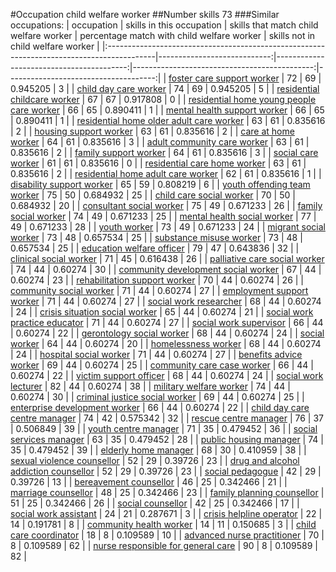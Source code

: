 #Occupation child welfare worker
##Number skills 73
###Similar occupations:
| occupation                                                                                |   skills in this occupation |   skills that match child welfare worker |   percentage match with child welfare worker |   skills not in child welfare worker |
|:------------------------------------------------------------------------------------------|----------------------------:|-----------------------------------------:|---------------------------------------------:|-------------------------------------:|
| [foster care support worker](foster_care_support_worker.md)                               |                          72 |                                       69 |                                     0.945205 |                                    3 |
| [child day care worker](child_day_care_worker.md)                                         |                          74 |                                       69 |                                     0.945205 |                                    5 |
| [residential childcare worker](residential_childcare_worker.md)                           |                          67 |                                       67 |                                     0.917808 |                                    0 |
| [residential home young people care worker](residential_home_young_people_care_worker.md) |                          66 |                                       65 |                                     0.890411 |                                    1 |
| [mental health support worker](mental_health_support_worker.md)                           |                          66 |                                       65 |                                     0.890411 |                                    1 |
| [residential home older adult care worker](residential_home_older_adult_care_worker.md)   |                          63 |                                       61 |                                     0.835616 |                                    2 |
| [housing support worker](housing_support_worker.md)                                       |                          63 |                                       61 |                                     0.835616 |                                    2 |
| [care at home worker](care_at_home_worker.md)                                             |                          64 |                                       61 |                                     0.835616 |                                    3 |
| [adult community care worker](adult_community_care_worker.md)                             |                          63 |                                       61 |                                     0.835616 |                                    2 |
| [family support worker](family_support_worker.md)                                         |                          64 |                                       61 |                                     0.835616 |                                    3 |
| [social care worker](social_care_worker.md)                                               |                          61 |                                       61 |                                     0.835616 |                                    0 |
| [residential care home worker](residential_care_home_worker.md)                           |                          63 |                                       61 |                                     0.835616 |                                    2 |
| [residential home adult care worker](residential_home_adult_care_worker.md)               |                          62 |                                       61 |                                     0.835616 |                                    1 |
| [disability support worker](disability_support_worker.md)                                 |                          65 |                                       59 |                                     0.808219 |                                    6 |
| [youth offending team worker](youth_offending_team_worker.md)                             |                          75 |                                       50 |                                     0.684932 |                                   25 |
| [child care social worker](child_care_social_worker.md)                                   |                          70 |                                       50 |                                     0.684932 |                                   20 |
| [consultant social worker](consultant_social_worker.md)                                   |                          75 |                                       49 |                                     0.671233 |                                   26 |
| [family social worker](family_social_worker.md)                                           |                          74 |                                       49 |                                     0.671233 |                                   25 |
| [mental health social worker](mental_health_social_worker.md)                             |                          77 |                                       49 |                                     0.671233 |                                   28 |
| [youth worker](youth_worker.md)                                                           |                          73 |                                       49 |                                     0.671233 |                                   24 |
| [migrant social worker](migrant_social_worker.md)                                         |                          73 |                                       48 |                                     0.657534 |                                   25 |
| [substance misuse worker](substance_misuse_worker.md)                                     |                          73 |                                       48 |                                     0.657534 |                                   25 |
| [education welfare officer](education_welfare_officer.md)                                 |                          79 |                                       47 |                                     0.643836 |                                   32 |
| [clinical social worker](clinical_social_worker.md)                                       |                          71 |                                       45 |                                     0.616438 |                                   26 |
| [palliative care social worker](palliative_care_social_worker.md)                         |                          74 |                                       44 |                                     0.60274  |                                   30 |
| [community development social worker](community_development_social_worker.md)             |                          67 |                                       44 |                                     0.60274  |                                   23 |
| [rehabilitation support worker](rehabilitation_support_worker.md)                         |                          70 |                                       44 |                                     0.60274  |                                   26 |
| [community social worker](community_social_worker.md)                                     |                          71 |                                       44 |                                     0.60274  |                                   27 |
| [employment support worker](employment_support_worker.md)                                 |                          71 |                                       44 |                                     0.60274  |                                   27 |
| [social work researcher](social_work_researcher.md)                                       |                          68 |                                       44 |                                     0.60274  |                                   24 |
| [crisis situation social worker](crisis_situation_social_worker.md)                       |                          65 |                                       44 |                                     0.60274  |                                   21 |
| [social work practice educator](social_work_practice_educator.md)                         |                          71 |                                       44 |                                     0.60274  |                                   27 |
| [social work supervisor](social_work_supervisor.md)                                       |                          66 |                                       44 |                                     0.60274  |                                   22 |
| [gerontology social worker](gerontology_social_worker.md)                                 |                          68 |                                       44 |                                     0.60274  |                                   24 |
| [social worker](social_worker.md)                                                         |                          64 |                                       44 |                                     0.60274  |                                   20 |
| [homelessness worker](homelessness_worker.md)                                             |                          68 |                                       44 |                                     0.60274  |                                   24 |
| [hospital social worker](hospital_social_worker.md)                                       |                          71 |                                       44 |                                     0.60274  |                                   27 |
| [benefits advice worker](benefits_advice_worker.md)                                       |                          69 |                                       44 |                                     0.60274  |                                   25 |
| [community care case worker](community_care_case_worker.md)                               |                          66 |                                       44 |                                     0.60274  |                                   22 |
| [victim support officer](victim_support_officer.md)                                       |                          68 |                                       44 |                                     0.60274  |                                   24 |
| [social work lecturer](social_work_lecturer.md)                                           |                          82 |                                       44 |                                     0.60274  |                                   38 |
| [military welfare worker](military_welfare_worker.md)                                     |                          74 |                                       44 |                                     0.60274  |                                   30 |
| [criminal justice social worker](criminal_justice_social_worker.md)                       |                          69 |                                       44 |                                     0.60274  |                                   25 |
| [enterprise development worker](enterprise_development_worker.md)                         |                          66 |                                       44 |                                     0.60274  |                                   22 |
| [child day care centre manager](child_day_care_centre_manager.md)                         |                          74 |                                       42 |                                     0.575342 |                                   32 |
| [rescue centre manager](rescue_centre_manager.md)                                         |                          76 |                                       37 |                                     0.506849 |                                   39 |
| [youth centre manager](youth_centre_manager.md)                                           |                          71 |                                       35 |                                     0.479452 |                                   36 |
| [social services manager](social_services_manager.md)                                     |                          63 |                                       35 |                                     0.479452 |                                   28 |
| [public housing manager](public_housing_manager.md)                                       |                          74 |                                       35 |                                     0.479452 |                                   39 |
| [elderly home manager](elderly_home_manager.md)                                           |                          68 |                                       30 |                                     0.410959 |                                   38 |
| [sexual violence counsellor](sexual_violence_counsellor.md)                               |                          52 |                                       29 |                                     0.39726  |                                   23 |
| [drug and alcohol addiction counsellor](drug_and_alcohol_addiction_counsellor.md)         |                          52 |                                       29 |                                     0.39726  |                                   23 |
| [social pedagogue](social_pedagogue.md)                                                   |                          42 |                                       29 |                                     0.39726  |                                   13 |
| [bereavement counsellor](bereavement_counsellor.md)                                       |                          46 |                                       25 |                                     0.342466 |                                   21 |
| [marriage counsellor](marriage_counsellor.md)                                             |                          48 |                                       25 |                                     0.342466 |                                   23 |
| [family planning counsellor](family_planning_counsellor.md)                               |                          51 |                                       25 |                                     0.342466 |                                   26 |
| [social counsellor](social_counsellor.md)                                                 |                          42 |                                       25 |                                     0.342466 |                                   17 |
| [social work assistant](social_work_assistant.md)                                         |                          24 |                                       21 |                                     0.287671 |                                    3 |
| [crisis helpline operator](crisis_helpline_operator.md)                                   |                          22 |                                       14 |                                     0.191781 |                                    8 |
| [community health worker](community_health_worker.md)                                     |                          14 |                                       11 |                                     0.150685 |                                    3 |
| [child care coordinator](child_care_coordinator.md)                                       |                          18 |                                        8 |                                     0.109589 |                                   10 |
| [advanced nurse practitioner](advanced_nurse_practitioner.md)                             |                          70 |                                        8 |                                     0.109589 |                                   62 |
| [nurse responsible for general care](nurse_responsible_for_general_care.md)               |                          90 |                                        8 |                                     0.109589 |                                   82 |
